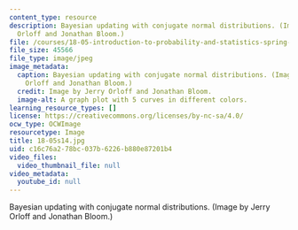```yaml
---
content_type: resource
description: Bayesian updating with conjugate normal distributions. (Image by Jerry
  Orloff and Jonathan Bloom.)
file: /courses/18-05-introduction-to-probability-and-statistics-spring-2014/c16c76a278bc037b6226b880e87201b4_18-05s14.jpg
file_size: 45566
file_type: image/jpeg
image_metadata:
  caption: Bayesian updating with conjugate normal distributions. (Image by Jerry
    Orloff and Jonathan Bloom.)
  credit: Image by Jerry Orloff and Jonathan Bloom.
  image-alt: A graph plot with 5 curves in different colors.
learning_resource_types: []
license: https://creativecommons.org/licenses/by-nc-sa/4.0/
ocw_type: OCWImage
resourcetype: Image
title: 18-05s14.jpg
uid: c16c76a2-78bc-037b-6226-b880e87201b4
video_files:
  video_thumbnail_file: null
video_metadata:
  youtube_id: null
---
```

Bayesian updating with conjugate normal distributions. (Image by Jerry Orloff and Jonathan Bloom.)